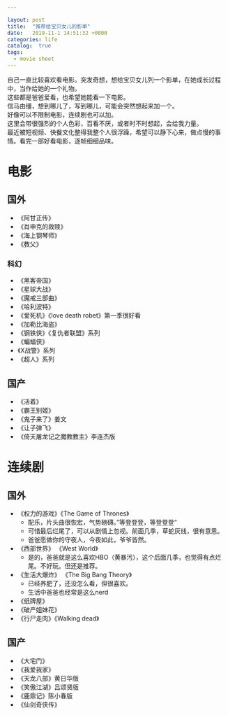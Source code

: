 ```yaml
---

layout: post
title:  "推荐给宝贝女儿的影单"
date:   2019-11-1 14:51:32 +0800
categories: life
catalog:  true
tags:
  - movie sheet
---
```


自己一直比较喜欢看电影。突发奇想，想给宝贝女儿列一个影单，在她成长过程中，当作给她的一个礼物。  
这些都是爸爸爱看，也希望她能看一下电影。  
信马由缰，想到哪儿了，写到哪儿，可能会突然想起来加一个。
<br>
好像可以不限制电影，连续剧也可以加。  
这里会带很强烈的个人色彩，百看不厌，或者时不时想起，会给我力量。  
最近被短视频、快餐文化整得我整个人很浮躁，希望可以静下心来，做点慢的事情。看完一部好看电影，逐帧细细品味。

# 电影
## 国外
* 《阿甘正传》
* 《肖申克的救赎》
* 《海上钢琴师》
* 《教父》
### 科幻
* 《黑客帝国》
* 《星球大战》
* 《魔戒三部曲》
* 《哈利波特》
* 《爱死机》《love death robet》第一季很好看
* 《加勒比海盗》
* 《钢铁侠》《复仇者联盟》系列
* 《蝙蝠侠》
* 《X战警》系列
* 《超人》系列
## 国产
* 《活着》
* 《霸王别姬》
* 《鬼子来了》姜文
* 《让子弹飞》
* 《倚天屠龙记之魔教教主》李连杰版
# 连续剧
## 国外
* 《权力的游戏》《The Game of Thrones》
  * 配乐，片头曲很恢宏，气势磅礴。”等登登登，等登登登“ 
  * 可惜最后烂尾了，可以从剧情上忽视。前面几季，草蛇灰线，很有意思。
  * 爸爸愿做你的守夜人，今夜如此，爷爷皆然。
* 《西部世界》 《West World》
  * 是的，爸爸就是这么喜欢HBO（黄暴污），这个后面几季，也觉得有点烂尾。不好玩。但还是推荐。
* 《生活大爆炸》 《The Big Bang Theory》
  * 已经养肥了，还没怎么看，但很喜欢。
  * 生活中爸爸也经常是这么nerd
* 《纸牌屋》
* 《破产姐妹花》
* 《行尸走肉》《Walking dead》
## 国产
* 《大宅门》
* 《我爱我家》
* 《天龙八部》黄日华版
* 《笑傲江湖》吕颂贤版
* 《鹿鼎记》陈小春版
* 《仙剑奇侠传》

